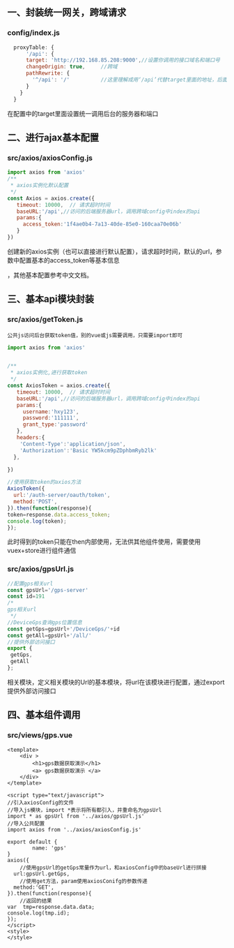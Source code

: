 ## 一、封装统一网关，跨域请求

### config/index.js

```js
  proxyTable: {
      '/api': {
      target: 'http://192.168.85.208:9000',//设置你调用的接口域名和端口号
      changeOrigin: true,     //跨域
      pathRewrite: {
        '^/api': '/'          //这里理解成用‘/api’代替target里面的地址，后面组件中我们掉接口时直接用api代替 比如我要调用'http://192.168.85.208:9000/xxx/duty?time=2017-07-07 14:57:22'，直接写‘/api/xxx/duty?time=2017-07-07 14:57:22’即可
      }
    }
  }
```

在配置中的target里面设置统一调用后台的服务器和端口

## 二、进行ajax基本配置

### src/axios/axiosConfig.js

```js
import axios from 'axios'
/**
 * axios实例化默认配置
 */
const Axios = axios.create({
   timeout: 10000,  // 请求超时时间
   baseURL:'/api',//访问的后端服务器url，调用跨域config中index的api
   params:{
     access_token:'1f4ae0b4-7a13-40de-85e0-160caa70e06b'
   }
})
```

创建新的axios实例（也可以直接进行默认配置），请求超时时间，默认的url，参数中配置基本的access_token等基本信息

，其他基本配置参考中文文档。

## 三、基本api模块封装

### src/axios/getToken.js

```
公共js访问后台获取token值，别的vue或js需要调用，只需要import即可
```

```js
import axios from 'axios'


/**
 * axios实例化,进行获取token
 */
const AxiosToken = axios.create({
   timeout: 10000,  // 请求超时时间
   baseURL:'/api',//访问的后端服务器url，调用跨域config中index的api
   params:{
     username:'hxy123',
     password:'111111',
     grant_type:'password'
   },
   headers:{
    'Content-Type':'application/json',
    'Authorization':'Basic YW5kcm9pZDphbmRyb2lk'
  },

})

//使用获取token的axios方法
AxiosToken({
  url:'/auth-server/oauth/token',
  method:'POST',
}).then(function(response){
token=response.data.access_token;
console.log(token);
});
```

此时得到的token只能在then内部使用，无法供其他组件使用，需要使用vuex+store进行组件通信

### src/axios/gpsUrl.js

```js
//配置gps相关url
const gpsUrl='/gps-server'
const id=191
/*
gps相关url
 */
//DeviceGps查询gps位置信息
const getGps=gpsUrl+'/DeviceGps/'+id
const getAll=gpsUrl+'/all/'
//提供外部访问接口
export {
 getGps,
 getAll
};

```

相关模块，定义相关模块的Url的基本模块，将url在该模块进行配置，通过export提供外部访问接口

## 四、基本组件调用

### src/views/gps.vue

```vue
<template>
    <div >
        <h1>gps数据获取演示</h1>
        <a> gps数据获取演示 </a>
    </div>
</template>

<script type="text/javascript">
//引入axiosConfig的文件
//导入js模块，import *表示将所有都引入，并重命名为gpsUrl    
import * as gpsUrl from '../axios/gpsUrl.js'
//导入公共配置    
import axios from '../axios/axiosConfig.js'

export default {
        name: 'gps'
}
axios({
    //使用gpsUrl的getGps常量作为url，和axiosConfig中的baseUrl进行拼接
  url:gpsUrl.getGps,
    //使用get方法，param使用axiosConifg的参数传递
  method:'GET',
}).then(function(response){
    //返回的结果
var  tmp=response.data.data;
console.log(tmp.id);
});
</script>
<style>
</style>
```

